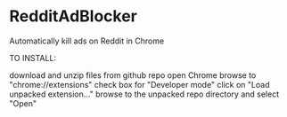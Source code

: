 # RedditAdBlocker
Automatically kill ads on Reddit in Chrome

TO INSTALL:

download and unzip files from github repo
open Chrome
browse to "chrome://extensions"
check box for "Developer mode"
click on "Load unpacked extension..."
browse to the unpacked repo directory and select "Open"

